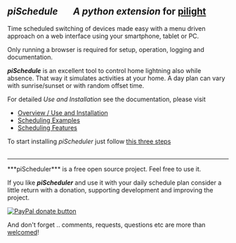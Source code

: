*piSchedule*   &nbsp;&nbsp;&nbsp;&nbsp;&nbsp; *A python extension* for __[pilight](http://www.pilight.org/)__
---------
Time scheduled switching of devices made easy with a menu driven approach on a web interface using your smartphone, tablet or PC. 

Only running a browser is required for setup, operation, logging and documentation. 

***piSchedule*** is an excellent tool to control home lightning also while absence. That way it simulates activities at your home. A day plan can vary with sunrise/sunset or with random offset time.


For detailed *Use and Installation* see the documentation, please visit     

 * [Overview / Use and Installation](https://dl.dropboxusercontent.com/u/35444930/piScheduler/doc_0.3/piScheduleOverview.md.html)
 * [Scheduling Examples](https://dl.dropboxusercontent.com/u/35444930/piScheduler/doc_0.3/piScheduleExamples.md.html)
 * [Scheduling Features](https://dl.dropboxusercontent.com/u/35444930/piScheduler/doc_0.3/piScheduleFeatures.md.html)

To start installing *piScheduler* just follow [this three steps](https://dl.dropboxusercontent.com/u/35444930/piScheduler/doc_0.3/piScheduleOverview.md.html#installation)     
<br/>
<hr>
***piScheduler*** is a free open source project. Feel free to use it.  

If you like ***piScheduler*** and use it with your daily schedule plan consider a little return with a donation, supporting development and improving the project.


[![PayPal donate button](https://www.paypalobjects.com/en_US/i/btn/btn_donate_LG.gif)](https://www.paypal.com/cgi-bin/webscr?cmd=_s-xclick&hosted_button_id=N3HLSJP5CVLSS "Thank you for donating to piScheduler using Paypal")


And don't forget .. comments, requests, questions etc are more than [welcomed](https://github.com/neandr/piScheduler/labels)!
